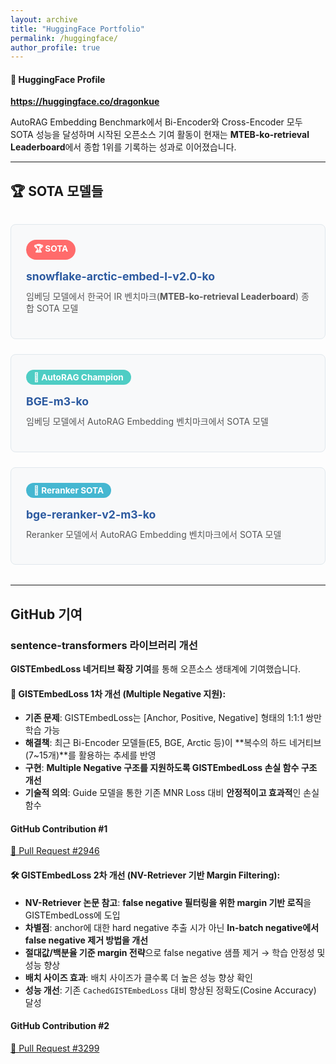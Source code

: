 ```yaml
---
layout: archive
title: "HuggingFace Portfolio"
permalink: /huggingface/
author_profile: true
---
```


<div class="notice--primary">
  <h4>🤗 HuggingFace Profile</h4>
  <p><strong><a href="https://huggingface.co/dragonkue" target="_blank">https://huggingface.co/dragonkue</a></strong></p>
  <p>AutoRAG Embedding Benchmark에서 Bi-Encoder와 Cross-Encoder 모두 SOTA 성능을 달성하며 시작된 오픈소스 기여 활동이 현재는 <strong>MTEB-ko-retrieval Leaderboard</strong>에서 종합 1위를 기록하는 성과로 이어졌습니다.</p>
</div>

---

## 🏆 SOTA 모델들

<style>
.model-grid {
  display: grid;
  grid-template-columns: repeat(auto-fit, minmax(300px, 1fr));
  gap: 1.5rem;
  margin: 2rem 0;
}

.model-card {
  border: 1px solid #e1e8ed;
  border-radius: 8px;
  padding: 1.5rem;
  background: #f8f9fa;
  transition: transform 0.2s ease, box-shadow 0.2s ease;
}

.model-card:hover {
  transform: translateY(-2px);
  box-shadow: 0 4px 12px rgba(0,0,0,0.1);
}

.model-header {
  display: flex;
  align-items: center;
  margin-bottom: 1rem;
}

.model-badge {
  display: inline-block;
  padding: 0.25rem 0.75rem;
  border-radius: 20px;
  font-size: 0.85rem;
  font-weight: bold;
  margin-right: 0.5rem;
}

.sota-badge { background: #ff6b6b; color: white; }
.champion-badge { background: #4ecdc4; color: white; }
.reranker-badge { background: #45b7d1; color: white; }

.model-link {
  font-size: 1.1rem;
  font-weight: bold;
  color: #2c5aa0;
  text-decoration: none;
}

.model-link:hover {
  text-decoration: underline;
}

.model-description {
  margin-top: 0.75rem;
  color: #555;
  line-height: 1.4;
}
</style>

<div class="model-grid">
  <div class="model-card">
    <div class="model-header">
      <span class="model-badge sota-badge">🏆 SOTA</span>
    </div>
    <a href="https://huggingface.co/dragonkue/snowflake-arctic-embed-l-v2.0-ko" target="_blank" class="model-link">
      snowflake-arctic-embed-l-v2.0-ko
    </a>
    <p class="model-description">
      임베딩 모델에서 한국어 IR 벤치마크(<strong>MTEB-ko-retrieval Leaderboard</strong>) 종합 SOTA 모델
    </p>
  </div>

  <div class="model-card">
    <div class="model-header">
      <span class="model-badge champion-badge">🎯 AutoRAG Champion</span>
    </div>
    <a href="https://huggingface.co/dragonkue/BGE-m3-ko" target="_blank" class="model-link">
      BGE-m3-ko
    </a>
    <p class="model-description">
      임베딩 모델에서 AutoRAG Embedding 벤치마크에서 SOTA 모델
    </p>
  </div>

  <div class="model-card">
    <div class="model-header">
      <span class="model-badge reranker-badge">🔄 Reranker SOTA</span>
    </div>
    <a href="https://huggingface.co/dragonkue/bge-reranker-v2-m3-ko" target="_blank" class="model-link">
      bge-reranker-v2-m3-ko
    </a>
    <p class="model-description">
      Reranker 모델에서 AutoRAG Embedding 벤치마크에서 SOTA 모델
    </p>
  </div>
</div>

---

## GitHub 기여

### sentence-transformers 라이브러리 개선

**GISTEmbedLoss 네거티브 확장 기여**를 통해 오픈소스 생태계에 기여했습니다.

#### 🎯 GISTEmbedLoss 1차 개선 (Multiple Negative 지원):
- **기존 문제**: GISTEmbedLoss는 [Anchor, Positive, Negative] 형태의 1:1:1 쌍만 학습 가능
- **해결책**: 최근 Bi-Encoder 모델들(E5, BGE, Arctic 등)이 **복수의 하드 네거티브(7~15개)**를 활용하는 추세를 반영
- **구현**: **Multiple Negative 구조를 지원하도록 GISTEmbedLoss 손실 함수 구조 개선**
- **기술적 의의**: Guide 모델을 통한 기존 MNR Loss 대비 **안정적이고 효과적**인 손실함수

<div class="notice--success">
  <h4>GitHub Contribution #1</h4>
  <p><a href="https://github.com/UKPLab/sentence-transformers/pull/2946" target="_blank">🔗 Pull Request #2946</a></p>
</div>

#### 🛠️ GISTEmbedLoss 2차 개선 (NV-Retriever 기반 Margin Filtering):
- **NV-Retriever 논문 참고**: **false negative 필터링을 위한 margin 기반 로직**을 GISTEmbedLoss에 도입
- **차별점**: anchor에 대한 hard negative 추출 시가 아닌 **In-batch negative에서 false negative 제거 방법을 개선**
- **절대값/백분율 기준 margin 전략**으로 false negative 샘플 제거 → 학습 안정성 및 성능 향상
- **배치 사이즈 효과**: 배치 사이즈가 클수록 더 높은 성능 향상 확인
- **성능 개선**: 기존 `CachedGISTEmbedLoss` 대비 향상된 정확도(Cosine Accuracy) 달성

<div class="notice--success">
  <h4>GitHub Contribution #2</h4>
  <p><a href="https://github.com/UKPLab/sentence-transformers/pull/3299" target="_blank">🔗 Pull Request #3299</a></p>
</div>


